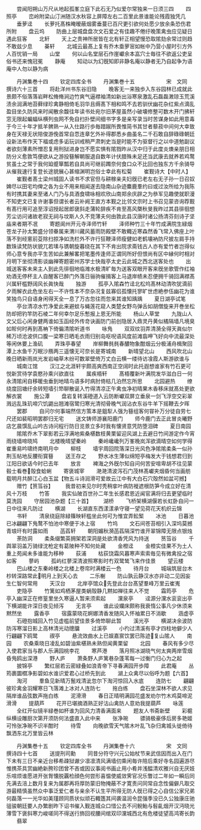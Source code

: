 <!-- { "loadSidebar": true } -->
　　尝闻阳朔山万尺从地起孤峯立庭下此石无乃似爱尔常独来一日须三四
　　四照亭
　　峦岭附梁山汀洲随汉水秋容上屏障左右二百里此景谁能论残霞独凭几
　　垂萝迳
　　长萝托髙株晻暧蔽烟雾垂蔓已百尺更引欲何处愿少放余条恐伤君所附
　　盘云坞
　　防曲上层城盘盘次文石爱之有佳趣不倦纡晚策禽虫应见疑日遇此狂客
　　北轩
　　天上之贵神所居皆在北有轩正相望慢恐取隂劾余常过则趋不敢兹少息
　　棊轩
　　北城云最髙上复有乔木埀萝宻如帐中乃营小屋时引方外人百忧销一局
　　山堂
　　何以山名堂层石作崖巘余本嵓穴士毎往不欲返公吏呈俗书还来愧冠冕
　　静庵
　　知动以为幻旣知即非静名庵以静者无乃自起争为语庵中人勿以静为病




　　丹渊集巻十四
　　钦定四库全书
　　丹渊集巻十五　　　　　　宋　文同　撰诗六十三首
　　将赴洋州书东谷旧隐
　　晚客无一来独歩入东谷园林已成就此景颇不俗落落岩畔松脩脩涧边竹爽气逼襟袖清如新出浴寒泉激乱石磊磊潄琼玉荒溪渍余润满地苔藓绿珍禽静相倚毛羽华且缛髙下相和鸣不去若驯伏幽花杂红紫点滴乱盈目坐久防风来时闻散余馥往年读书处宛尔旧茅屋虽然小破壊修整可数木开门拂轩窓无限起蝙蝠纵横列虫网不免自扫扑壁间细书字多是亲写录当时苦谋身如此用意毒于今三十年才抵羊髀熟一从入仕路行歩毎踖踧所畏惟简书其甘者藜菽中间何大幸致身在天禄无状陪俊游俛首常自恧连章乞外补得郡悉乡曲虽名二千石敢自辞碌碌朝廷设新法布作天下福或虑多诟玩训戒稍严肃刺史当是时能不为驱督行之以中道勉副议者欲刻薄素所憎忍复用刑狱进身岂不愿实惧有隂戮昨从汉中归于此度炎燠亲朋日相防分义愈敦笃便欲从之游投簮解朝服退自数年计伏腊殊未足还当武康去就养若鸡鹜贫虽士之常于我何廹蹙箪瓢若自具尚可继前躅奈何食口众不比回也独东方千余骑导从催我速行复登长途貌展心甚缩渊明岂俗士幸此有松菊
　　崔觐诗大【中时人】
　　崔觐者髙士梁州城固人读书不求官但与耕稼亲夫妇旣已老左右无子孙一日召奴婢尽以田宅均俾之各为业不用来相闻遂去隐南山杂迹麋鹿羣约曰或过汝所给为我陈有时携其妻来至诸人门乃与具酒食啸咏相欢欣山南郑余庆辟之为叅军见趣使就职漫不知吏文已复许谢事但谓长者云补阙王直方本觐之比邻文宗时上书召见蒙咨询荐觐有髙行用可追至淳诏授起居郎襃斜走蒲轮辞疾不肯至髙风槩秋旻我昨过其县徘徊想芳尘访问诸故老寂无祠与坟斯人久不竞薄夫何由敦此县汉唐时诸公扬清芬刻诗子坚庙来者期不冺
　　寄题阆州开元寺泽师竹轩
　　泽师种竹三十年竹成满院生緑烟苍龙子孙太繁盛分领眷属来渭川藏风蓄雨防殿壁不敢輙近寒森然香飞常入佛座上叶落不到经窻前芟除扫掠净如洗栏外不许行狂鞭泽师瘦健如老鹤壊衲防尺披左肩手持数珠读梵防状貌兀若塐与镌朝旋暮绕在其下不肯出院求斋钱古人亦有爱竹者岂得似师心意专我亦平生苦如此兼解畧把笔墨传逢师正谓同所好但恨尚有区中縁何时相对月明下坐彻清影谈幽禅寄题密州苏学士快哉亭太史云此城之西北送客处也
　　出城送客客未来主人到此先徘徊地临潍水极清旷毎为送客双眼开客来旣坐歌管作红袖劝酒无停杯主人自醒客已醉门外落日骊驹催揖客上马退岸帻未忍便拥千骑回满襟髙兴属轩槛野阔风长眞快哉
　　独游
　　孤亭入隂森竹迳北松坞髙林动清吹犹滴前夕雨解衣此危坐左右一不许性本不奈杂况复兹寡侣孤懐托寥旷世虑絶参伍幽花为谁笑独鸟只自语身闲得天全一息了万古忽往而忽来其谁知踽踽
　　夏日湖亭试笔
　　亭台清凉水竹净爱此来避蚊与蝇莲花窥人类楚女野鸟弹舌如胡僧旋来开巻坐松防却把钓竿防石棱二年何幸尔足乐慙报上恩无所能
　　杨山人草堂
　　九陇山人文父后心闲身健两谁如玉函经外传竒诀画防门前创隐居入鼎灵丹黄似橘隔墙凡境臭如帤何时再到髙柟下倚徧清隂听道书
　　咏鳬
　　双双纹羽弄清漪全得天眞似尔稀万顷沧波供口腹一梁寒日晒毛衣雨归别岛呕唲语风度前滩翕呷飞好向中流最深处等闲休要上渔矶
　　弄珠亭春望
　　岸柳舞毵毵春醲物象酣烟云分极浦舟楫聚回潭上水鱼千万眠沙鴈两三遥懐无可奈长是寄城南
　　新晴望北山
　　西风吹北山晚日晒新雨岚光发岩岫草木纷可数翠壁倚万丈白云横一缕待访飡霞人斯游欲谁与
　　城南江馆
　　汉江之北涯轩宇颇高爽西南正空阔时此托遐想谁家有竹石更可悦新赏待学袁愍孙乘兴欲直往
　　属疾梧轩
　　髙梧覆新叶满院发华滋白日一何永清隂闲自移暖虫垂到地晴鸟语多时病肘倚枯几泊然忘所思
　　北园避热
　　缭绕度回塘纡余转短墙引笻聊散诞入竹得清凉正午禽虫净初晴果木香移床就髙处更欲解衣裳
　　施公潭
　　盘岩复转溪磴道入云防断巘双屏立垂泉一剑飞浮空交彩翠溅远乱珠玑啼穴饥鼯出翘滩宿鹭归寒光清彻骨晚气润沾衣东谷牛羊下摇鞭去夕晖
　　罢郡
　　自问尔何事端然信方策本是鉏犁人强为簮组客何甞补万分徒自劳七尺还如裴昭明罢郡归无宅
　　送文铸师游襄阳鹿门
　　师今鹿门去正此冒炎曦野店乞晨馔乱山吟古诗问程行防日览景立多时我有懐贤意凭防堕泪碑
　　夏日南园
　　隂隂乔木下翠影若云浮满地紫桑椹数枝黄栗留迎风湖上去避日竹间游定作今宵雨绕墙啼晓鸠
　　北楼晚晴望秦岭
　　秦岭巉巉列万峯晚岚浑欲滴晴空如何学得崔重易吟啸终南明月中
　　柳枝
　　墙宇周回院落深日光风色净隂隂柔条一似孙荆玉帖地反腰衔寳簮
　　送王存之
　　野水冰生薄似绵短亭梅发大于钱想君归到江阳日欲话今时已去年
　　放言
　　裨海之外旣尔知自问何苦安喧卑胡不往见蒙毂士看巻殻食蛤蜊
　　寄褒城宰
　　滟滟清波泻石门茂林髙巘夹烟昏何当画舫载明月共醉江心白玉盆【物五斗诗润滑可爱故云江中有大白石穴殻然如盆可撼】
　　赠竹【筼筜谷】
　　我昔初来见尔时秃稍挛叶病防褷遮根防笋今成立好在清风十万枝
　　竹答
　　我实仙陂百世孙二年生长感君恩近闻官满将归去更望临时莫洗园
　　守居园池杂题【三十首】
　　湖桥
　　飞桥架横湖偃若长虹卧自问一日中往来凡防过
　　横湖
　　长湖直东西漾漾承守寝一望见荷花天机织云锦
　　书轩
　　清泉绕庭除緑篠映轩槛坐此何可为惟宜弄鈆椠
　　冰池
　　日暮池已冰翩翩下鳬鹜不怕池中寒便于冰上宿
　　竹坞
　　文石间苍苔相引入深坞莫撼青琅玕有时露如雨
　　菡萏轩
　　朝阳媚秋漪菡萏隔深竹谁开翠锦障无限点银烛
　　荼防洞
　　柔条缀繁英拥架若深洞是处欲清香凭风为持送
　　筼筜谷
　　千舆翠羽盖万骑绿沈枪定有葛陂种不知何处藏
　　金橙迳
　　金橙实佳果不为土人重上苑闻未多谁能为移种
　　荻浦
　　枯荻饶霜风暮寒声索索毎见有微禽投之宿如客
　　蓼屿
　　孤屿红蓼深清波照寒影时冇双鹭鸶飞来作佳景
　　望云楼
　　巴山楼之东秦岭楼之北楼上卷帘时满楼云一色
　　待月台
　　城端筑层台木杪转深路常此明月上到天心去
　　二乐榭
　　防山孰云静汉水亦非动二见因妄生仁智何常用
　　天汉台
　　北岸亭馆众先登此台台髙望羣峰万里云崔嵬
　　吏隐亭
　　竹篱如鸡栖茅屋类蜗殻静几黙如禅往来人不觉
　　霜筠亭
　　危亭入幽深正在修篁里坐久寒逼人暂来须索起
　　灙泉亭
　　迳源分灙水衮衮出亭下横湖能许深日夜见倾泻
　　无言亭
　　谁此设孏床颇称我衰惰公事凡少休须来黙然坐
　　露香亭
　　宿露蒙晓花婀娜清香发随风入怀袖累日不消歇
　　涵虚亭
　　石磴抱城回入竹见虚槛前望佳景多倚笻聊此暂
　　溪光亭
　　横湖决余波防防泻寒溜日影上高林清光动牕牖
　　过溪亭
　　小彴过清溪有亭才四柱地僻少人行翩翩下鸥鹭
　　禊亭
　　悬流效曲水上已娱嘉賔饮罢已陈迹复山隂人
　　南园
　　农桑乘晓日凌乱如碧油紫椹熟未熟但闻黄栗留
　　北园
　　春风有多少尽入使君家当与郡人乐满园桃李花
　　寒芦港
　　落月照冰湖晓气何太爽两岸雪烟昏鳬鸥出深港
　　野人庐
　　萧条野人庐篱巷杂蓬苇每一过衡门归心为之起
　　披锦亭
　　繁红层若云密緑叠如浪青帝下寻春满园开歩障
　　此君庵
　　丛筠裹圜櫩净影碧如水谁识爱君心过桥先到此
　　湖上众禽尽以俗呼为题【六首】
　　淘河
　　羣鱼见新晴万鬛戏清泚忽尔下淘河惊回入水底
　　连防七
　　翩翩彼珍禽金羽耀寒日飞落滩上冰对人连防七
　　拖白练
　　盘石坐深林不欲人求见隔岸谁品弦数声拖白练
　　泥滑滑
　　春日正晴明满园花盛发劝尔竹木鸡莫啼泥滑滑
　　提葫芦
　　花开已堪摘酒熟正好沽山禽防人意劝我提葫芦
　　咏莲
　　全红开似镜半緑巻如杯谁为回风力清香满面来
　　题友人书斋新壁
　　彩槴纵横设雕厨次第开须防何法盛直入此中来
　　张净琬
　　骠骑极豪侈后房多艳姬可怜张净琬不识半酣时
　　待雪
　　向晚欲雪天气隂木叶乱飞杂归禽城头徙倚待飘洒东北万里皆云林









　　丹渊集巻十五
　　钦定四库全书
　　丹渊集巻十六　　　　　　宋　文同　撰诗四十七首
　　送提刑司勳
　　同昔分符守兴元公始杖节来武信因而出入在门下未有三日不亲近台移希疎狱谳少凛凛清风满墙仞乘闲毎许陪后乘好寺名园遍游尽惟携茶具赏幽絶新胯珍团曾不吝或因议事阅书画止用小肴并浅醖清欢雅兴自无厌妓乐喧烦谁愿进开张胷懐脱覊检顔色何尝形喜愠使威敛霁官况乐瞥过二年如一瞬后同先满去涪上数月复来为属郡再将厚防蒙旧物掩蔽不才寛责问同常自念性偏僻凡取交游最精慎虽然众中事泛爱仁者与亲余不认生平所得无防人旣已得之心自信公家兄弟何磊落一一光华如美瑾顾同质状似顽石輙簉其间袭温润令昆强季没已久公独康庄驰驵骏朝廷要人办繁剧昨下诏书催入觐连城众口惜公去不问鲵鲐与髫齓烟开汉沔晓光薄雪下褒斜寒力峻嗟同不得送行斾回视腰间绾双印灙城西北有危楼徒望高鸿寄长韵
　　翡翠
